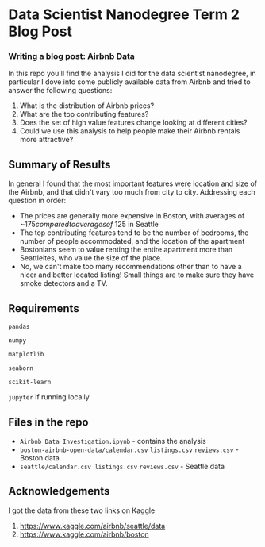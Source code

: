 # Data Scientist Nanodegree Term 2 Blog Post
### Writing a blog post: Airbnb Data

In this repo you'll find the analysis I did for the data scientist nanodegree, in particular I dove into some publicly available data from Airbnb and tried to answer the following questions:

1. What is the distribution of Airbnb prices?
1. What are the top contributing features?
1. Does the set of high value features change looking at different cities?
1. Could we use this analysis to help people make their Airbnb rentals more attractive?

## Summary of Results
In general I found that the most important features were location and size of the Airbnb, and that didn't vary too much from city to city. Addressing each question in order:

- The prices are generally more expensive in Boston, with averages of ~$175 compared to averages of ~$125 in Seattle
- The top contributing features tend to be the number of bedrooms, the number of people accommodated, and the location of the apartment
- Bostonians seem to value renting the entire apartment more than Seattleites, who value the size of the place.
- No, we can't make too many recommendations other than to have a nicer and better located listing! Small things are to make sure they have smoke detectors and a TV.

## Requirements
`pandas`

`numpy`

`matplotlib`

`seaborn`

`scikit-learn`

`jupyter` if running locally

## Files in the repo
- `Airbnb Data Investigation.ipynb` - contains the analysis
- `boston-airbnb-open-data/calendar.csv` `listings.csv` `reviews.csv` - Boston data
- `seattle/calendar.csv listings.csv` `reviews.csv` - Seattle data

## Acknowledgements
I got the data from these two links on Kaggle
1. https://www.kaggle.com/airbnb/seattle/data
1. https://www.kaggle.com/airbnb/boston
